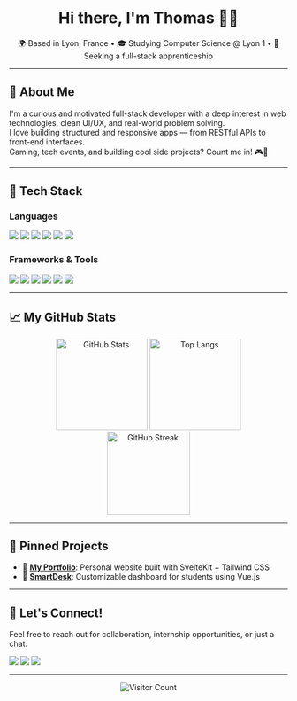<h1 align="center">Hi there, I'm Thomas 👨‍💻</h1>

<p align="center">
  🌍 Based in Lyon, France • 🎓 Studying Computer Science @ Lyon 1 • 💼 Seeking a full-stack apprenticeship  
</p>

---

## 🚀 About Me

I'm a curious and motivated full-stack developer with a deep interest in web technologies, clean UI/UX, and real-world problem solving.  
I love building structured and responsive apps — from RESTful APIs to front-end interfaces.  
Gaming, tech events, and building cool side projects? Count me in! 🎮🚀

---

## 🧠 Tech Stack

### Languages

<p>
  <img src="https://img.shields.io/badge/Java-ED8B00?style=for-the-badge&logo=java&logoColor=white" />
  <img src="https://img.shields.io/badge/PHP-777BB4?style=for-the-badge&logo=php&logoColor=white" />
  <img src="https://img.shields.io/badge/JavaScript-F7DF1E?style=for-the-badge&logo=javascript&logoColor=black" />
  <img src="https://img.shields.io/badge/Python-3776AB?style=for-the-badge&logo=python&logoColor=white" />
  <img src="https://img.shields.io/badge/C-00599C?style=for-the-badge&logo=c&logoColor=white" />
  <img src="https://img.shields.io/badge/SQL-4479A1?style=for-the-badge&logo=sqlite&logoColor=white" />
</p>

### Frameworks & Tools

<p>
  <img src="https://img.shields.io/badge/Symfony-000000?style=for-the-badge&logo=symfony&logoColor=white" />
  <img src="https://img.shields.io/badge/Vue.js-35495E?style=for-the-badge&logo=vue.js&logoColor=4FC08D" />
  <img src="https://img.shields.io/badge/Svelte-FF3E00?style=for-the-badge&logo=svelte&logoColor=white" />
  <img src="https://img.shields.io/badge/Tailwind_CSS-38B2AC?style=for-the-badge&logo=tailwind-css&logoColor=white" />
  <img src="https://img.shields.io/badge/Docker-2496ED?style=for-the-badge&logo=docker&logoColor=white" />
  <img src="https://img.shields.io/badge/Git-F05032?style=for-the-badge&logo=git&logoColor=white" />
</p>

---

## 📈 My GitHub Stats

<div align="center">
  <img src="https://github-readme-stats.vercel.app/api?username=Thomkraft&show_icons=true&theme=gruvbox" alt="GitHub Stats" height="165"/>
  <img src="https://github-readme-stats.vercel.app/api/top-langs/?username=Thomkraft&layout=compact&theme=gruvbox" alt="Top Langs" height="165"/>
</div>

<div align="center">
  <img src="https://github-readme-streak-stats.herokuapp.com/?user=thomas-koenig-dev&theme=gruvbox" alt="GitHub Streak" height="150"/>
</div>

---

## 📌 Pinned Projects

- 🔗 [**My Portfolio**](https://github.com/Thomkraft/MyPortfolio): Personal website built with SvelteKit + Tailwind CSS
- 🧠 [**SmartDesk**](https://github.com/Thomkraft/SmartDesk): Customizable dashboard for students using Vue.js

---

## 💬 Let's Connect!

Feel free to reach out for collaboration, internship opportunities, or just a chat:

<p>
  <a href="https://www.linkedin.com/in/thomas-koenig-dev/"><img src="https://img.shields.io/badge/LinkedIn-0077B5?style=for-the-badge&logo=linkedin&logoColor=white" /></a>
  <a href="mailto:thomas.kng69@gmail.com"><img src="https://img.shields.io/badge/Gmail-D14836?style=for-the-badge&logo=gmail&logoColor=white" /></a>
  <a href="thomkraft.github.io/MyPortfolio/"><img src="https://img.shields.io/badge/Portfolio-000000?style=for-the-badge&logo=firefox&logoColor=orange" /></a>
</p>

---

<p align="center">
  <img src="https://profile-counter.glitch.me/thomas-koenig-dev/count.svg" alt="Visitor Count"/>
</p>
